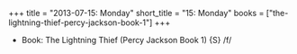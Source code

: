 +++
title = "2013-07-15: Monday"
short_title = "15: Monday"
books = ["the-lightning-thief-percy-jackson-book-1"]
+++


* Book: The Lightning Thief (Percy Jackson Book 1) {S} /f/
